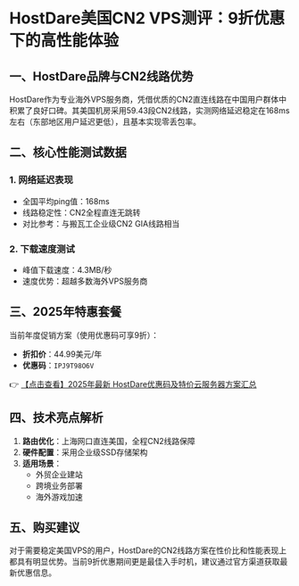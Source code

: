 # HostDare美国CN2 VPS测评：9折优惠下的高性能体验

## 一、HostDare品牌与CN2线路优势
HostDare作为专业海外VPS服务商，凭借优质的CN2直连线路在中国用户群体中积累了良好口碑。其美国机房采用59.43段CN2线路，实测网络延迟稳定在168ms左右（东部地区用户延迟更低），且基本实现零丢包率。

## 二、核心性能测试数据
### 1. 网络延迟表现
- 全国平均ping值：168ms
- 线路稳定性：CN2全程直连无跳转
- 对比参考：与搬瓦工企业级CN2 GIA线路相当

### 2. 下载速度测试
- 峰值下载速度：4.3MB/秒
- 速度优势：超越多数海外VPS服务商

## 三、2025年特惠套餐
当前年度促销方案（使用优惠码可享9折）：
- **折扣价**：44.99美元/年
- **优惠码**：`IPJ9T98O6V`

👉 [【点击查看】2025年最新 HostDare优惠码及特价云服务器方案汇总](https://bit.ly/hostdare)

## 四、技术亮点解析
1. **路由优化**：上海网口直连美国，全程CN2线路保障
2. **硬件配置**：采用企业级SSD存储架构
3. **适用场景**：
   - 外贸企业建站
   - 跨境业务部署
   - 海外游戏加速

## 五、购买建议
对于需要稳定美国VPS的用户，HostDare的CN2线路方案在性价比和性能表现上都具有明显优势。当前9折优惠期间更是最佳入手时机，建议通过官方渠道获取最新优惠信息。